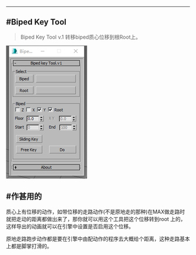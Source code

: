 

---
#Biped Key Tool
-------------

> Biped Key Tool v.1
  转移biped质心位移到根Root上。


![image](https://github.com/4698to/Biped-Key-Tool/blob/master/171824e12prnd392ovqq9d.png)

#作甚用的
------
质心上有位移的动作，如带位移的走路动作(不是原地走的那种)在MAX做走路时就把走动的距离都做出来了，那你就可以用这个工具把这个位移转到root 上的，这样导出的动画就可以在引擎中设置是否启用这个位移。

原地走路跑步动作都是要在引擎中由配动作的程序去大概给个距离，这种走路基本上都是脚掌打滑的。

